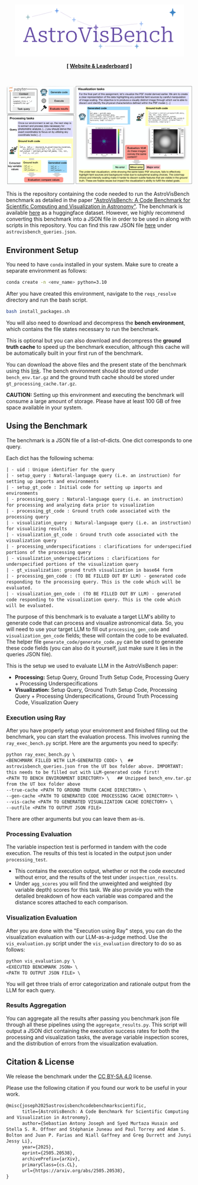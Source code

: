 <p align="center">
  <a href="https://astrovisbench.github.io">
    <img src="imgs/avb_logo.svg" style="height: 10em" alt="big dipper and polaris" />
  </a>
</p>

<p align="center"><strong>[&nbsp;<a href="https://astrovisbench.github.io">Website & Leaderboard</a>&nbsp;]</strong></p>
<br>

![AstroVisBench](imgs/overview-1.png)

This is the repository containing the code needed to run the AstroVisBench benchmark as detailed in the paper ["AstroVisBench: A Code Benchmark for Scientific Computing and Visualization in Astronomy"](https://arxiv.org/abs/2505.20538).
The benchmark is available [here](https://huggingface.co/datasets/sebajoe/AstroVisBench) as a huggingface dataset. However, we highly recommend converting this benchmark into a JSON file in order to be used in along with scripts in this repository. You can find this raw JSON file [here](https://utexas.box.com/s/2evj5cs3u2gqndvgc9sd66cmlggl9fg1) under `astrovisbench_queries.json`.

## Environment Setup

You need to have `conda` installed in your system. Make sure to create a separate environment as follows:

```bash
conda create -n <env_name> python=3.10
```

After you have created this environment, navigate to the `reqs_resolve` directory and run the bash script.

```bash
bash install_packages.sh
```

You will also need to download and decompress the **bench environment**, which contains the file states necessary to run the benchmark.

This is optional but you can also download and decompress the **ground truth cache** to speed up the benchmark execution, although this cache will be automatically built in your first run of the benchmark. 

You can download the above files and the present state of the benchmark using this [link](https://utexas.box.com/s/2evj5cs3u2gqndvgc9sd66cmlggl9fg1). The bench environment should be stored under `bench_env.tar.gz` and the ground truth cache should be stored under `gt_processing_cache.tar.gz`.

**CAUTION:** Setting up this environment and executing the benchmark will consume a large amount of storage. Please have at least 100 GB of free space available in your system.

## Using the Benchmark

The benchmark is a JSON file of a list-of-dicts. One dict corresponds to one query. 

Each dict has the following schema:

```
| - uid : Unique identifier for the query
| - setup_query : Natural-language query (i.e. an instruction) for setting up imports and environments
| - setup_gt_code : Initial code for setting up imports and environments
| - processing_query : Natural-language query (i.e. an instruction) for processing and analyzing data prior to visualization
| - processing_gt_code : Ground truth code associated with the processing query
| - visualization_query : Natural-language query (i.e. an instruction) for visualizing results
| - visualization_gt_code : Ground truth code associated with the visualization query
| - processing_underspecifications : clarifications for underspecified portions of the processing query
| - visualization_underspecifications : clarifications for underspecified portions of the visualization query
| - gt_visualization: ground truth visualization in base64 form
| - processing_gen_code : (TO BE FILLED OUT BY LLM) - generated code responding to the processing query. This is the code which will be evaluated.
| - visualization_gen_code : (TO BE FILLED OUT BY LLM) - generated code responding to the visualization query. This is the code which will be evaluated.
```

The purpose of this benchmark is to evaluate a target LLM's ability to generate code that can process and visualize astronomical data. 
So, you will need to use your target LLM to fill out `processing_gen_code` and `visualization_gen_code` fields; these will contain the code to be evaluated.
The helper file `generate_code/generate_code.py` can be used to generate these code fields (you can also do it yourself, just make sure it lies in the queries JSON file).

This is the setup we used to evaluate LLM in the AstroVisBench paper:
- **Processing:** Setup Query, Ground Truth Setup Code, Processing Query + Processing Underspecifications
- **Visualization:** Setup Query, Ground Truth Setup Code, Processing Query + Processing Underspecifications, Ground Truth Processing Code, Visualization Query

### Execution using Ray

After you have properly setup your environment and finished filling out the benchmark, you can start the evaluation process. This involves running the `ray_exec_bench.py` script. Here are the arguments you need to specify:

```
python ray_exec_bench.py \
<BENCHMARK FILLED WITH LLM-GENERATED CODE> \  ## astrovisbench_queries.json from the UT box folder above. IMPORTANT: this needs to be filled out with LLM-generated code first!
<PATH TO BENCH ENVIRONMENT DIRECTORY> \   ## Unzipped bench_env.tar.gz from the UT box folder above
--true-cache <PATH TO GROUND TRUTH CACHE DIRECTORY> \
--gen-cache <PATH TO GENERATED CODE PROCESSING CACHE DIRECTORY> \
--vis-cache <PATH TO GENERATED VISUALIZATION CACHE DIRECTORY> \
--outfile <PATH TO OUTPUT JSON FILE>
```

There are other arguments but you can leave them as-is.

### Processing Evaluation

The variable inspection test is performed in tandem with the code execution. The results of this test is located in the output json under `processing_test`. 
- This contains the execution output, whether or not the code executed without error, and the results of the test under `inspection_results`. 
- Under `agg_scores` you will find the unweighted and weighted (by variable depth) scores for this task. We also provide you with the detailed breakdown of how each variable was compared and the distance scores attached to each comparison. 

### Visualization Evaluation

After you are done with the "Execution using Ray" steps, you can do the visualization evaluation with our LLM-as-a-judge method. 
Use the `vis_evaluation.py` script under the `vis_evaluation` directory to do so as follows:

```
python vis_evaluation.py \
<EXECUTED BENCHMARK JSON> \
<PATH TO OUTPUT JSON FILE> \
```

You will get three trials of error categorization and rationale output from the LLM for each query.  

### Results Aggregation

You can aggregate all the results after passing you benchmark json file through all these pipelines using the `aggregate_results.py`. This script will output a JSON dict containing the execution success rates for both the processing and visualization tasks, the average variable inspection scores, and the distribution of errors from the visualization evaluation.

## Citation & License

We release the benchmark under the [CC BY-SA 4.0](https://creativecommons.org/licenses/by-sa/4.0/deed.en) license.

Please use the following citation if you found our work to be useful in your work.

```
@misc{joseph2025astrovisbenchcodebenchmarkscientific,
      title={AstroVisBench: A Code Benchmark for Scientific Computing and Visualization in Astronomy}, 
      author={Sebastian Antony Joseph and Syed Murtaza Husain and Stella S. R. Offner and Stéphanie Juneau and Paul Torrey and Adam S. Bolton and Juan P. Farias and Niall Gaffney and Greg Durrett and Junyi Jessy Li},
      year={2025},
      eprint={2505.20538},
      archivePrefix={arXiv},
      primaryClass={cs.CL},
      url={https://arxiv.org/abs/2505.20538}, 
}
```
